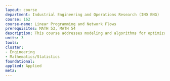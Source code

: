 ```yaml
---
layout: course 
department: Industrial Engineering and Operations Research (IND ENG)
course: 162
course-name: Linear Programming and Network Flows
prerequisites: MATH 53, MATH 54
description: This course addresses modeling and algorithms for optimization of linear constrained optimization problems. The simplex method; theorems of duality; complementary slackness. Applications in production planning and resource allocation. Graph and network problems as linear programs with integer solutions. Algorithms for selected network flow problems. Transportation and logistics problems. Dynamic programming and its role in applications to shortest paths, project management and equipment replacement.
units: 3
tools: 
cluster:
- Engineering
- Mathematics/Statistics
foundational: 
applied: Applied
meta: 
---
```

